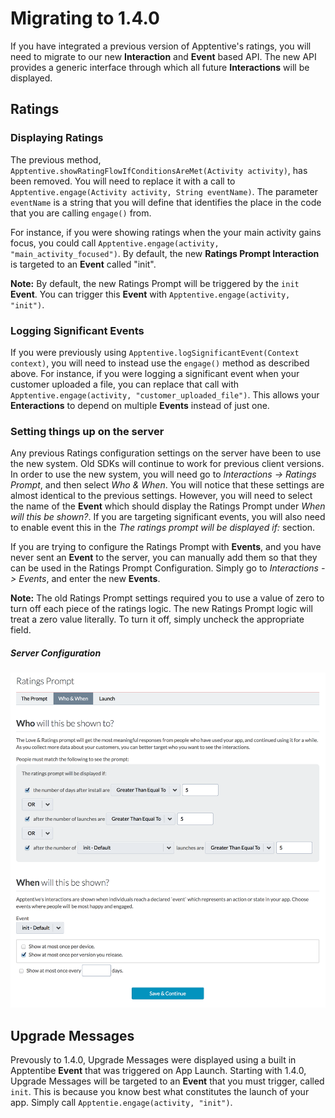 # Migrating to 1.4.0

If you have integrated a previous version of Apptentive's ratings, you will need to migrate to our new
**Interaction** and **Event** based API. The new API provides a generic interface through which all future
**Interactions** will be displayed.

## Ratings

### Displaying Ratings

The previous method, `Apptentive.showRatingFlowIfConditionsAreMet(Activity activity)`, has been removed. You will need to
replace it with a call to `Apptentive.engage(Activity activity, String eventName)`. The parameter `eventName` is a
string that you will define that identifies the place in the code that you are calling `engage()` from.

For instance, if you were showing ratings when the your main activity gains focus, you could call
`Apptentive.engage(activity, "main_activity_focused")`. By default, the new **Ratings Prompt Interaction** is targeted
to an **Event** called "init".

**Note:** By default, the new Ratings Prompt will be triggered by the `init` **Event**. You can trigger this **Event**
with `Apptentive.engage(activity, "init")`.

### Logging Significant Events

If you were previously using `Apptentive.logSignificantEvent(Context context)`, you will need to instead use the
`engage()` method as described above. For instance, if you were logging a significant event when your customer uploaded
a file, you can replace that call with `Apptentive.engage(activity, "customer_uploaded_file")`. This allows your
**Enteractions** to depend on multiple **Events** instead of just one.

### Setting things up on the server

Any previous Ratings configuration settings on the server have been to use the new system. Old SDKs will continue to
work for previous client versions. In order to use the new system, you will need go to *Interactions -> Ratings Prompt*,
and then select *Who &amp; When*. You will notice that these settings are almost identical to the previous settings.
However, you will need to select the name of the **Event** which should display the Ratings Prompt under *When will this
be shown?*. If you are targeting significant events, you will also need to enable event this in the *The ratings prompt
will be displayed if:* section.

If you are trying to configure the Ratings Prompt with **Events**, and you have never sent an **Event** to the server,
you can manually add them so that they can be used in the Ratings Prompt Configuration. Simply go to *Interactions ->
Events*, and enter the new **Events**.

**Note:** The old Ratings Prompt settings required you to use a value of zero to turn off each piece of the ratings
logic. The new Ratings Prompt logic will treat a zero value literally. To turn it off, simply uncheck the appropriate
field.

##### Server Configuration

![Using Custom Events](https://raw.githubusercontent.com/apptentive/apptentive-android/master/etc/screenshots/ratings_prompt_interaction_config.png)

## Upgrade Messages

Prevously to 1.4.0, Upgrade Messages were displayed using a built in Apptentibe **Event** that was triggered on App
Launch. Starting with 1.4.0, Upgrade Messages will be targeted to an **Event** that you must trigger, called `init`.
This is because you know best what constitutes the launch of your app. Simply call `Apptentie.engage(activity, "init")`.